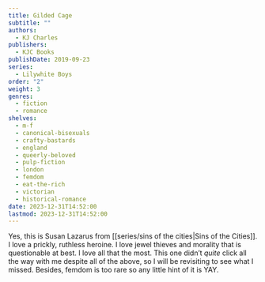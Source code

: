 ```yaml
---
title: Gilded Cage
subtitle: ""
authors:
  - KJ Charles
publishers:
  - KJC Books
publishDate: 2019-09-23
series:
  - Lilywhite Boys
order: "2"
weight: 3
genres:
  - fiction
  - romance
shelves:
  - m-f
  - canonical-bisexuals
  - crafty-bastards
  - england
  - queerly-beloved
  - pulp-fiction
  - london
  - femdom
  - eat-the-rich
  - victorian
  - historical-romance
date: 2023-12-31T14:52:00
lastmod: 2023-12-31T14:52:00
---
```

Yes, this is Susan Lazarus from [[series/sins of the cities|Sins of the Cities]]. I love a prickly, ruthless heroine. I love jewel thieves and morality that is questionable at best. I love all that the most. This one didn’t _quite_ click all the way with me despite all of the above, so I will be revisiting to see what I missed. Besides, femdom is too rare so any little hint of it is YAY.